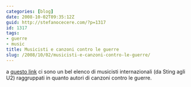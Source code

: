 ```yaml
---
categories: [blog]
date: 2008-10-02T09:35:12Z
guid: http://stefanocecere.com/?p=1317
id: 1317
tags:
- guerre
- music
title: Musicisti e canzoni contro le guerre
slug: /2008/10/02/musicisti-e-canzoni-contro-le-guerre/
---
```


a [questo link](http://www.lacarte.org/songs/anti-war/by_artist/index.html#summary) ci sono un bel elenco di musicisti internazionali (da Sting agli U2) raggruppati in quanto autori di canzoni contro le guerre.